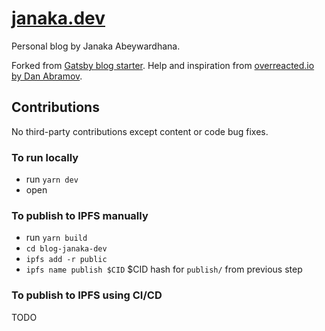 # [janaka.dev](janaka.dev)

Personal blog by Janaka Abeywardhana.

Forked from [Gatsby blog starter](https://github.com/gatsbyjs/gatsby-starter-blog).
Help and inspiration from [overreacted.io by Dan Abramov](https://github.com/gaearon/overreacted.io).

## Contributions

No third-party contributions except content or code bug fixes.

### To run locally

- run `yarn dev`
- open [](https://localhost:8000)

### To publish to IPFS manually

- run `yarn build`
- `cd blog-janaka-dev`
- `ipfs add -r public`
- `ipfs name publish $CID` $CID hash for `publish/` from previous step

### To publish to IPFS using CI/CD

TODO